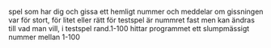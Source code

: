 spel som har dig och gissa ett hemligt nummer och meddelar om gissningen var för stort, för litet eller rätt
för testspel är nummret fast men kan ändras till vad man vill, i testspel rand.1-100 hittar programmet ett slumpmässigt nummer mellan 1-100
